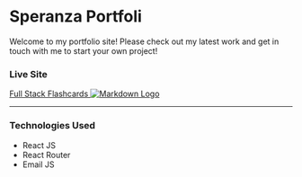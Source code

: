 # Speranza Portfoli

Welcome to my portfolio site! Please check out my latest work and get in touch with me to start your own project!

### **Live Site**

[Full Stack Flashcards ![Markdown Logo](https://speranzadev.com/portfolio.png)](https://speranzadev.com)

---

### Technologies Used

- React JS
- React Router
- Email JS
